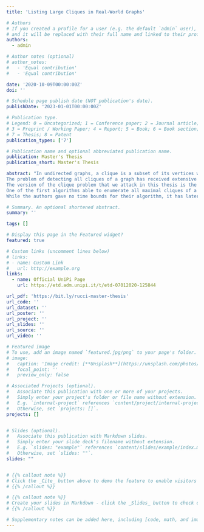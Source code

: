 ```yaml
---
title: 'Listing Large Cliques in Real-World Graphs'

# Authors
# If you created a profile for a user (e.g. the default `admin` user), write the username (folder name) here
# and it will be replaced with their full name and linked to their profile.
authors:
  - admin

# Author notes (optional)
# author_notes:
#   - 'Equal contribution'
#   - 'Equal contribution'

date: '2020-10-09T00:00:00Z'
doi: ''

# Schedule page publish date (NOT publication's date).
publishDate: '2023-01-01T00:00:00Z'

# Publication type.
# Legend: 0 = Uncategorized; 1 = Conference paper; 2 = Journal article;
# 3 = Preprint / Working Paper; 4 = Report; 5 = Book; 6 = Book section;
# 7 = Thesis; 8 = Patent
publication_types: ['7']

# Publication name and optional abbreviated publication name.
publication: Master's Thesis
publication_short: Master's Thesis

abstract: "In undirected graphs, a clique is a subset of its vertices which are all pairwise connected.
The problem of detecting all cliques of a graph has received extensive study due to its various fields of applications, ranging from detecting social communities, through the development of integrated circuits, to extracting information from protein interactions and even detecting communities of dolphins in the ocean. The clique problem is also of relevant interest from the theoretical point of view, since it is one of the first 21 problems to be classified as NP-Complete by Karp in 1972. For these reasons many different strategies were adopted throughout the years to solve it as fast as possible, including heuristics and approximation algorithms.
The version of the clique problem that we attack in this thesis is the enumerative one, as we want to list and count every inclusion-maximal clique found in large graphs. Nowadays graphs are used to formalize a huge variety of contexts and their size is growing at a fast pace, thus the need to design faster algorithms that are capable to process them in a reasonable amount of time.
One of the first algorithms able to enumerate all maximal cliques of a graph was that by Bron and Kerbosch, a recursive backtracking algorithm which performs a depth first visit of the search tree that it explores, adding one vertex at a time to the clique being formed.
While the authors gave no time bounds for their algorithm, it has later been proven that with a particular strategy for pruning, it achieves O(3^(|V|/3)) time, which is worst-case optimal. More recently Eppstein et al. proposed a further enhancement on this algorithm, making it fixed-parameter tractable and very fast in practice by exploiting a particular ordering of the vertices. The goal of this thesis is to specialize the version of the algorithm by Eppstein et al. to find cliques of at least k vertices, motivated by the fact that larger cliques often carry more significant information about communities rather than the small ones. We design new fast methods to further reduce the number of recursive calls made by the algorithm, practically expanding the pool of affordable graphs to process. We plug our strategy into the existing implementation of the algorithm by D. Strash and we do extensive testing both on real and randomly generated datasets with different properties to show its practical efficiency with respect to Eppstein's starting algorithm, and how this relates to the structure of the graphs."

# Summary. An optional shortened abstract.
summary: ''

tags: []

# Display this page in the Featured widget?
featured: true

# Custom links (uncomment lines below)
# links:
# - name: Custom Link
#   url: http://example.org
links:
  - name: Official UniPi Page
    url: https://etd.adm.unipi.it/t/etd-07012020-125844

url_pdf: 'https://bit.ly/rucci-master-thesis'
url_code: ''
url_dataset: ''
url_poster: ''
url_project: ''
url_slides: ''
url_source: ''
url_video: ''

# Featured image
# To use, add an image named `featured.jpg/png` to your page's folder.
# image:
#   caption: 'Image credit: [**Unsplash**](https://unsplash.com/photos/pLCdAaMFLTE)'
#   focal_point: ''
#   preview_only: false

# Associated Projects (optional).
#   Associate this publication with one or more of your projects.
#   Simply enter your project's folder or file name without extension.
#   E.g. `internal-project` references `content/project/internal-project/index.md`.
#   Otherwise, set `projects: []`.
projects: []


# Slides (optional).
#   Associate this publication with Markdown slides.
#   Simply enter your slide deck's filename without extension.
#   E.g. `slides: "example"` references `content/slides/example/index.md`.
#   Otherwise, set `slides: ""`.
slides: ""


# {{% callout note %}}
# Click the _Cite_ button above to demo the feature to enable visitors to import publication metadata into their reference management software.
# {{% /callout %}}

# {{% callout note %}}
# Create your slides in Markdown - click the _Slides_ button to check out the example.
# {{% /callout %}}

# Supplementary notes can be added here, including [code, math, and images](https://wowchemy.com/docs/writing-markdown-latex/).
---
```

